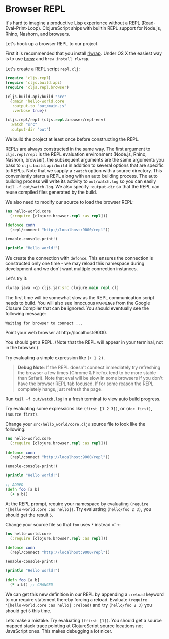# Browser REPL

It's hard to imagine a productive Lisp experience without a REPL
(Read-Eval-Print-Loop). ClojureScript ships with builtin REPL support
for Node.js, Rhino, Nashorn, and browsers.

Let's hook up a browser REPL to our project.

First it is recommended that you install
[rlwrap](http://utopia.knoware.nl/~hlub/uck/rlwrap/). Under OS X the
easiest way is to use [brew](http://brew.sh) and `brew install
rlwrap`.

Let's create a REPL script `repl.clj`:

```clojure
(require 'cljs.repl)
(require 'cljs.build.api)
(require 'cljs.repl.browser)

(cljs.build.api/build "src"
  {:main 'hello-world.core
   :output-to "out/main.js"
   :verbose true})

(cljs.repl/repl (cljs.repl.browser/repl-env)
  :watch "src"
  :output-dir "out")
```

We build the project at least once before constructing the REPL.

REPLs are always constructed in the same way. The first argument to
`cljs.repl/repl` is the REPL evaluation environment (Node.js, Rhino,
Nashorn, browser), the subsequent arguments are the same arguments you
pass to `cljs.build.api/build` in addition to several options that are
specific to REPLs. Note that we supply a `:watch` option with a source
directory. This conveniently starts a REPL along with an auto building
process. The auto building process will write its activity to
`out/watch.log` so you can easily `tail -f out/watch.log`. We also
specify `:output-dir` so that the REPL can reuse compiled files
generated by the build.

We also need to modify our source to load the browser REPL:

```clojure
(ns hello-world.core
  (:require [clojure.browser.repl :as repl]))

(defonce conn
  (repl/connect "http://localhost:9000/repl")) 

(enable-console-print!)

(println "Hello world!")
```

We create the connection with `defonce`. This ensures the connection
is constructed only one time - we may reload this namespace during
development and we don't want multiple connection instances.

Let's try it:

```clojure
rlwrap java -cp cljs.jar:src clojure.main repl.clj
```

The first time will be somewhat slow as the REPL communication script
needs to build. You will also see innocuous `WARNING`s from the Google
Closure Compiler that can be ignored. You should eventually see the
following message:

```
Waiting for browser to connect ...
```

Point your web browser at http://localhost:9000.

You should get a REPL. (Note that the REPL will appear in your terminal, not in the browser.) 

Try evaluating a simple expression like `(+ 1 2)`.

> **Debug Note**: If the REPL doesn't connect immediately try
> refreshing the browser a few times (Chrome & Firefox tend to be more
> stable than Safari). Note that eval will be slow in some browsers if
> you don't have the browser REPL tab focused. If for some reason the
> REPL completely hangs, just refresh the page.

Run `tail -f out/watch.log` in a fresh terminal to view auto build
progress.

Try evaluating some expressions like `(first [1 2 3])`, or
`(doc first)`, `(source first)`.

Change your `src/hello_world/core.cljs` source file to look
like the following:

```clojure
(ns hello-world.core
  (:require [clojure.browser.repl :as repl]))

(defonce conn
  (repl/connect "http://localhost:9000/repl"))

(enable-console-print!)

(println "Hello world!")

;; ADDED
(defn foo [a b]
  (+ a b))
```

At the REPL prompt, require your namespace by evaluating
`(require '[hello-world.core :as hello])`. Try evaluating
`(hello/foo 2 3)`, you should get the result `5`.

Change your source file so that `foo` uses `*` instead of
`+`:

```clojure
(ns hello-world.core
  (:require [clojure.browser.repl :as repl]))

(defonce conn
  (repl/connect "http://localhost:9000/repl"))

(enable-console-print!)

(println "Hello world!")

(defn foo [a b]
  (* a b)) ;; CHANGED
```

We can get this new definition in our REPL by appending a `:reload` keyword 
to our require statement thereby forcing a reload. 
Evaluate `(require '[hello-world.core :as hello] :reload)` and try
`(hello/foo 2 3)` you should get `6` this time.

Lets make a mistake. Try evaluating `(ffirst [1])`. You should get a
source mapped stack trace pointing at ClojureScript source locations
not JavaScript ones. This makes debugging a lot nicer.

